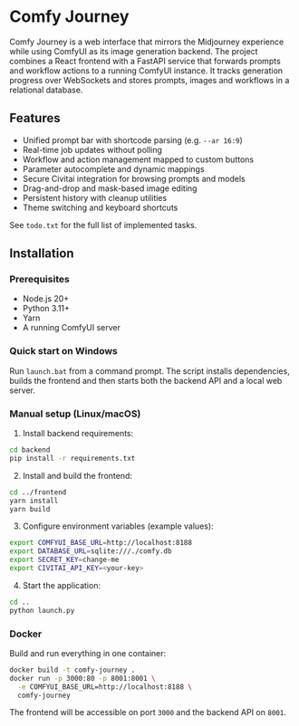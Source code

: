 # Comfy Journey

Comfy Journey is a web interface that mirrors the Midjourney experience while using ComfyUI as its image generation backend. The project combines a React frontend with a FastAPI service that forwards prompts and workflow actions to a running ComfyUI instance. It tracks generation progress over WebSockets and stores prompts, images and workflows in a relational database.

## Features

- Unified prompt bar with shortcode parsing (e.g. `--ar 16:9`)
- Real-time job updates without polling
- Workflow and action management mapped to custom buttons
- Parameter autocomplete and dynamic mappings
- Secure Civitai integration for browsing prompts and models
- Drag-and-drop and mask-based image editing
- Persistent history with cleanup utilities
- Theme switching and keyboard shortcuts

See `todo.txt` for the full list of implemented tasks.

## Installation

### Prerequisites

- Node.js 20+
- Python 3.11+
- Yarn
- A running ComfyUI server

### Quick start on Windows

Run `launch.bat` from a command prompt. The script installs dependencies,
builds the frontend and then starts both the backend API and a local web
server.

### Manual setup (Linux/macOS)

1. Install backend requirements:

```bash
cd backend
pip install -r requirements.txt
```

2. Install and build the frontend:

```bash
cd ../frontend
yarn install
yarn build
```

3. Configure environment variables (example values):

```bash
export COMFYUI_BASE_URL=http://localhost:8188
export DATABASE_URL=sqlite:///./comfy.db
export SECRET_KEY=change-me
export CIVITAI_API_KEY=<your-key>
```

4. Start the application:

```bash
cd ..
python launch.py
```


### Docker

Build and run everything in one container:

```bash
docker build -t comfy-journey .
docker run -p 3000:80 -p 8001:8001 \
  -e COMFYUI_BASE_URL=http://localhost:8188 \
  comfy-journey
```

The frontend will be accessible on port `3000` and the backend API on `8001`.

